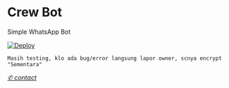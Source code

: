 # Crew Bot
</p>

Simple WhatsApp Bot

[![Deploy](https://www.herokucdn.com/deploy/button.svg)](https://heroku.com/deploy?template=https://github.com/Nadliwww/guadwi)


```Masih testing, klo ada bug/error langsung lapor owner, scnya encrypt "Sementara"```

[*✆ contact*](https://chat.whatsapp.com/IOVK5UkKVS31Ad1205zeaX)
